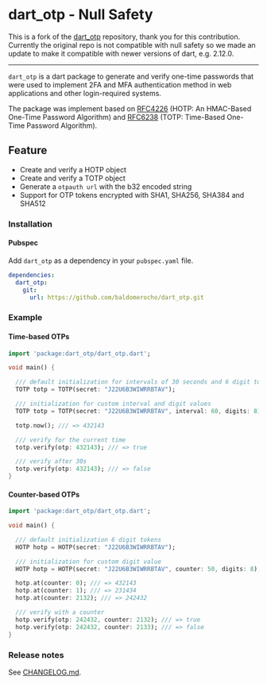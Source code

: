 # dart_otp - Null Safety

This is a fork of the [dart_otp](https://github.com/factisresearch/dart_otp/blob/master/test/totp_test.dart) repository, thank you for this contribution. Currently the original repo is not compatible with null safety so we made an update to make it compatible with newer versions of dart, e.g. 2.12.0.
___



`dart_otp` is a dart package to generate and verify one-time passwords that were used to implement 2FA and MFA authentication method in web applications and other login-required systems.

The package was implement based on [RFC4226](https://tools.ietf.org/html/rfc4226) (HOTP: An HMAC-Based One-Time Password Algorithm) and [RFC6238](https://tools.ietf.org/html/rfc6238) (TOTP: Time-Based One-Time Password Algorithm).

## Feature

* Create and verify a HOTP object
* Create and verify a TOTP object
* Generate a `otpauth url` with the b32 encoded string
* Support for OTP tokens encrypted with SHA1, SHA256, SHA384 and SHA512

### Installation

#### Pubspec

Add `dart_otp` as a dependency in your `pubspec.yaml` file.

```yaml
dependencies:
  dart_otp:
    git:
      url: https://github.com/baldomerocho/dart_otp.git
```

### Example

#### Time-based OTPs

```dart
import 'package:dart_otp/dart_otp.dart';

void main() {

  /// default initialization for intervals of 30 seconds and 6 digit tokens
  TOTP totp = TOTP(secret: "J22U6B3WIWRRBTAV");

  /// initialization for custom interval and digit values
  TOTP totp = TOTP(secret: "J22U6B3WIWRRBTAV", interval: 60, digits: 8);

  totp.now(); /// => 432143

  /// verify for the current time
  totp.verify(otp: 432143); /// => true

  /// verify after 30s
  totp.verify(otp: 432143); /// => false
}
```

#### Counter-based OTPs

```dart
import 'package:dart_otp/dart_otp.dart';

void main() {

  /// default initialization 6 digit tokens
  HOTP hotp = HOTP(secret: "J22U6B3WIWRRBTAV");

  /// initialization for custom digit value
  HOTP hotp = HOTP(secret: "J22U6B3WIWRRBTAV", counter: 50, digits: 8);

  hotp.at(counter: 0); /// => 432143
  hotp.at(counter: 1); /// => 231434
  hotp.at(counter: 2132); /// => 242432

  /// verify with a counter
  hotp.verify(otp: 242432, counter: 2132); /// => true
  hotp.verify(otp: 242432, counter: 2133); /// => false
}
```

### Release notes

See [CHANGELOG.md](./CHANGELOG.md).
